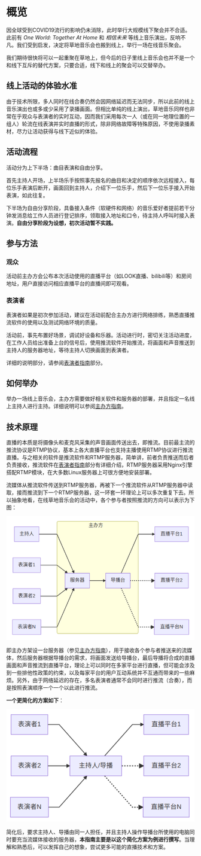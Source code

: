 # 概览
因全球受到COVID19流行的影响仍未消除，此时举行大规模线下聚会并不合适。此前有 *One World: Together At Home* 和 *相信未来* 等线上音乐演出，反响不凡。我们受到启发，决定将草地音乐会也搬到线上，举行一场在线音乐聚会。

我们期待很快将可以一起重聚在草地上，但今后的日子里线上音乐会也并不是一个和线下互斥的替代方案，只要合适，线下和线上的聚会可以交替举办。

## 线上活动的体验水准

由于技术所限，多人同时在线合奏仍然会因网络延迟而无法同步，所以此前的线上音乐演出也或多或少采用了录播画面。但相比单纯的线上演出，草地音乐同样也非常在乎观众与表演者的实时互动，因而我们采用每次一人（或在同一地理位置的一组人）轮流在线表演并实时直播的形式，除非网络故障等特殊原因，不使用录播素材，尽力让活动获得与线下近似的体验。

## 活动流程
活动分为上下半场：曲目表演和自由分享。

首先主持人开场，上半场乐手按照事先报名的曲目和决定的顺序依次远程接入，每位乐手表演后断开，画面回到主持人，介绍下一位乐手，然后下一位乐手接入开始表演，如此往复。

下半场为自由分享阶段，具备接入条件（软硬件和网络）的音乐爱好者提前若干分钟发消息给工作人员进行登记排序，领取接入地址和口令，待主持人呼叫时接入表演。**自由分享阶段为设想，初次活动暂不实践。**

## 参与方法
### 观众
活动前主办方会公布本次活动使用的直播平台（如LOOK直播、bilibili等）和房间地址，用户直接访问相应直播平台的直播间即可观看。

### 表演者
表演者如果是初次参加活动，建议在活动前配合主办方进行网络排练，熟悉直播推流软件的使用以及测试网络环境的质量。

活动前，事先布置好场景，调试好设备和乐器。活动进行时，密切关注活动进度，在工作人员给出准备上台的信号后，使用推流软件开始推流，将画面和声音推送到主持人的服务器地址，等待主持人切换画面到表演者。

详细的说明部分，请参阅[表演者指南](guide-for-performers)部分。

## 如何举办
举办一场线上音乐会，主办方需要做好相关软件和服务器的部署，并且指定一名线上主持人进行主持。详细说明可以参阅[主办方指南](guide-for-hosts)。

## 技术原理
直播的本质是将摄像头和麦克风采集的声音画面传送出去，即推流。目前最主流的推流协议是RTMP协议，基本上各大直播平台也支持主播使用RTMP协议进行推流直播。与之相关的软件是推流软件和RTMP服务器，简单讲，前者负责推送而后者负责接收，推流软件在[表演者指南](guide-for-performers)部分有详细介绍，RTMP服务器采用Nginx引擎搭配RTMP模块，在大多数Linux服务器上可很方便地安装部署。

流媒体从推流软件传送到RTMP服务器，再被下一个推流软件从RTMP服务器中读取，接而推流到下一个RTMP服务器，这一环套一环理论上可以多次重复下去。所以抽象地看，在线草地音乐会的活动中，各个参与者按照推流的方向可以表示为下图：

![techflow0](_images/techflow0.png)

即主办方架设一台服务器（参见[主办方指南](guide-for-hosts)），用于接收各个参与者推送来的流媒体，然后服务器根据导播台的需求，将画面发送给导播台，最后导播将合成的直播画面和声音推流到直播平台，理论上可以同时在多家平台进行直播，但可能会涉及到一些排他性政策的约束，以及每家平台的用户互动系统并不互通而带来的一些麻烦。另外，由于网络延迟的存在，多名表演者通常不会同时进行推流（合奏），而是按照表演顺序一个一个以此进行推流。

**一个更简化的方案如下**：

![techflow1](_images/techflow1.png)

简化后，要求主持人、导播由同一人担任，并且主持人操作导播台所使用的电脑同时要充当流媒体接收的服务器，**本指南主要是以这个简化方案为例进行撰写**。当理解和熟悉后，可以发挥自己的想象，尝试更多可能的直播技术和方案。
